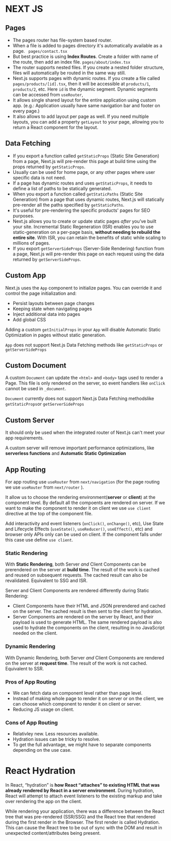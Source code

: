 # NEXT JS

## Pages

- The pages router has file-system based router.
- When a file is added to pages directory it's automatically available as a page. `
pages/contact.tsx`
- But best practice is using **Index Routes**. Create a folder with name of the route, then add an index file. `pages/about/index.tsx`
- The router supports nested files. If you create a nested folder structure, files will automatically be routed in the same way still.  
- Next.js supports pages with dynamic routes. If you create a file called `pages/products/[id].tsx`, then it will be accessible at `products/1`, `products/2`, etc. Here `id` is the dynamic segment. Dynamic segments can be accessed from `useRouter`,
- It allows single shared layout for the entire application using custom app. (e.g.: Application usually have same navigation bar and footer on every page.)
- It also allows to add layout per page as well. If you need multiple layouts, you can add a property `getLayout` to your page, allowing you to return a React component for the layout. 


## Data Fetching
- If you export a function called `getStaticProps` (Static Site Generation) from a  page, Next.js will pre-render this page at build time using the props returned by `getStaticProps`.
- Usually can be used for home page, or any other pages where user specific data is not need.
- If a page has dynamic routes and uses  `getStaticProps`, it needs to define a list of paths to be statically generated.
- When you export a function called  `getStaticPaths`  (Static Site Generation) from a page that uses dynamic routes, Next.js will statically pre-render all the paths specified by  `getStaticPaths`.
- It's useful for pre-rendering the specific products' pages for SEO purposes.
- Next.js allows you to create or update static pages _after_ you’ve built your site. Incremental Static Regeneration (ISR) enables you to use static-generation on a per-page basis, **without needing to rebuild the entire site**. With ISR, you can retain the benefits of static while scaling to millions of pages.
- If you export  `getServerSideProps` (Server-Side Rendering) function from a page, Next.js will pre-render this page on each request using the data returned by `getServerSideProps`.

## Custom App
Next.js uses the  `App`  component to initialize pages. You can override it and control the page initialization and:

-   Persist layouts between page changes
-   Keeping state when navigating pages
-   Inject additional data into pages
-   Add global CSS 

Adding a custom `getInitialProps` in your `App` will disable Automatic Static Optimization in pages without static generation.

`App` does not support Next.js Data Fetching methods like `getStaticProps` or `getServerSideProps`

## Custom Document
A custom `Document` can update the `<html>` and `<body>` tags used to render a Page. This file is only rendered on the server, so event handlers like `onClick` cannot be used in `_document`.

`Document` currently does not support Next.js Data Fetching methodslike `getStaticProps`or `getServerSideProps`

## Custom Server

It should only be used when the integrated router of Next.js can't meet your app requirements.

A custom server will remove important performance optimizations, like **serverless functions** and **Automatic Static Optimization**

## App Routing

For app routing use `useRouter` from `next/navigation` (for the page routing we use `useRouter` from `next/router` ). 

It allow us to choose the rendering environment(**server** or **client**) at the component level. By default all the compoents are rendered on server. If we want to make the component to render it on client we use `use client` directive at the top of the component file.

Add interactivity and event listeners (`onClick()`,  `onChange()`, etc), Use State and Lifecycle Effects (`useState()`,  `useReducer()`,  `useEffect()`, etc) and browser only APIs only can be used on client. If the component falls under this case use define `use client`.

### Static Rendering

With  **Static Rendering**, both Server  _and_  Client Components can be prerendered on the server at  **build time**. The result of the work is  cached and reused on subsequent requests. The cached result can also be revalidated. Equivalent to SSG and ISR.

Server and Client Components are rendered differently during Static Rendering:

-   Client Components have their HTML and JSON prerendered and cached on the server. The cached result is then sent to the client for hydration.
-   Server Components are rendered on the server by React, and their payload is used to generate HTML. The same rendered payload is also used to hydrate the components on the client, resulting in no JavaScript needed on the client.

### Dynamic Rendering
With Dynamic Rendering, both Server  _and_  Client Components are rendered on the server at  **request time**. The result of the work is not cached. Equivalent to SSR.

### Pros of App Routing
- We can fetch data on component level rather than page level.
- Instead of making whole page to render it on server or on the client, we can choose which component to render it on client or server.
- Reducing JS usage on client.

### Cons of App Routing
- Relativley new. Less resources available.
- Hydration issues can be tricky to resolve.
- To get the full advantage, we might have to separate components depending on the use case. 



# React Hydration

In React, “hydration” is  **how React “attaches” to existing HTML that was already rendered by React in a server environment**. During hydration, React will attempt to attach event listeners to the existing markup and take over rendering the app on the client.

While rendering your application, there was a difference between the React tree that was pre-rendered (SSR/SSG) and the React tree that rendered during the first render in the Browser. The first render is called Hydration. This can cause the React tree to be out of sync with the DOM and result in unexpected content/attributes being present.
